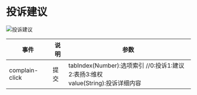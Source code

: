 # 投诉建议

![投诉建议](http://h5.bukeyi.net/h5/2019/sxh/complain.png)

| 事件 | 说明 | 参数 |
| ------ | ------ | ------ |
| complain-click | 提交 | tabIndex(Number):选项索引 //0:投诉1:建议2:表扬3:维权<br>value(String):投诉详细内容 |

